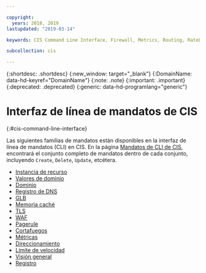 ```yaml
---

copyright:
  years: 2018, 2019
lastupdated: "2019-03-14"

keywords: CIS Command Line Interface, Firewall, Metrics, Routing, RateLimit, Overview

subcollection: cis

---
```


{:shortdesc: .shortdesc}
{:new_window: target="_blank"}
{:DomainName: data-hd-keyref="DomainName"}
{:note: .note}
{:important: .important}
{:deprecated: .deprecated}
{:generic: data-hd-programlang="generic"}


# Interfaz de línea de mandatos de CIS
{:#cis-command-line-interface}

Las siguientes familias de mandatos están disponibles en la interfaz de línea de mandatos (CLI) en CIS. En la página [Mandatos de CLI de CIS](/docs/cis-cli-plugin?topic=cis-cli-plugin-cis-cli-commands#cis-cli-commands), encontrará el conjunto completo de mandatos dentro de cada conjunto, incluyendo `Create`, `Delete`, `Update`, etcétera.
  
  * [Instancia de recurso](/docs/cis-cli-plugin?topic=cis-cli-plugin-cis-cli-commands#resource-instance)
  * [Valores de dominio](/docs/cis-cli-plugin?topic=cis-cli-plugin-cis-cli-commands#domain-settings)
  * [Dominio](/docs/cis-cli-plugin?topic=cis-cli-plugin-cis-cli-commands#domain)
  * [Registro de DNS](/docs/cis-cli-plugin?topic=cis-cli-plugin-cis-cli-commands#dns-record)
  * [GLB](/docs/cis-cli-plugin?topic=cis-cli-plugin-cis-cli-commands#glb)
  * [Memoria caché](/docs/cis-cli-plugin?topic=cis-cli-plugin-cis-cli-commands#cache)
  * [TLS](/docs/cis-cli-plugin?topic=cis-cli-plugin-cis-cli-commands#tls)
  * [WAF](/docs/cis-cli-plugin?topic=cis-cli-plugin-cis-cli-commands#waf)
  * [Pagerule](/docs/cis-cli-plugin?topic=cis-cli-plugin-cis-cli-commands#pagerule)
  * [Cortafuegos](/docs/cis-cli-plugin?topic=cis-cli-plugin-cis-cli-commands#firewall)
  * [Métricas](/docs/cis-cli-plugin?topic=cis-cli-plugin-cis-cli-commands#metrics)
  * [Direccionamiento](/docs/cis-cli-plugin?topic=cis-cli-plugin-cis-cli-commands#routing)
  * [Límite de velocidad](/docs/cis-cli-plugin?topic=cis-cli-plugin-cis-cli-commands#ratelimit)
  * [Visión general](/docs/cis-cli-plugin?topic=cis-cli-plugin-cis-cli-commands#overview)
  * [Registro](/docs/cis-cli-plugin?topic=cis-cli-plugin-cis-cli-commands#log)
